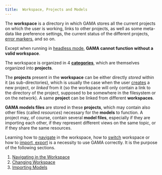```yaml
---
title:  Workspace, Projects and Models
---
```






The **workspace** is a directory in which GAMA stores all the current projects on which the user is working, links to other projects, as well as some meta-data like preference settings, the current status of the different projects, [error markers](ValidationOfModels), and so on.

Except when running in [headless mode](RunningHeadless), **GAMA cannot function without a valid workspace**.

The workspace is organized in 4 **[categories](NavigatingWorkspace)**, which are themselves organized into **projects**.

The **projects** present in the **workspace** can be either directly _stored_ within it (as sub-directories), which is usually the case when the user [creates](EditingModels#Creating_a_first_model) a new project, or _linked_ from it (so the workspace will only contain a link to the directory of the project, supposed to be somewhere in the filesystem or on the network). A same **project** can be linked from different **workspaces**.

**GAMA models files** are stored in these **projects**, which may contain also other files (called _resources_) necessary for the **models** to function. A project may, of course, contain several **model files**, especially if they are importing each other, if they represent different views on the same topic, or if they share the same resources.

Learning how to [navigate](NavigatingWorkspace) in the workspace, how to [switch](ChangingWorkspace) workspace or how to [import, export](ImportingModels) is a necessity to use GAMA correctly. It is the purpose of the following sections.

1. [Navigating in the Workspace](NavigatingWorkspace)
2. [Changing Workspace](ChangingWorkspace)
3. [Importing Models](ImportingModels)
